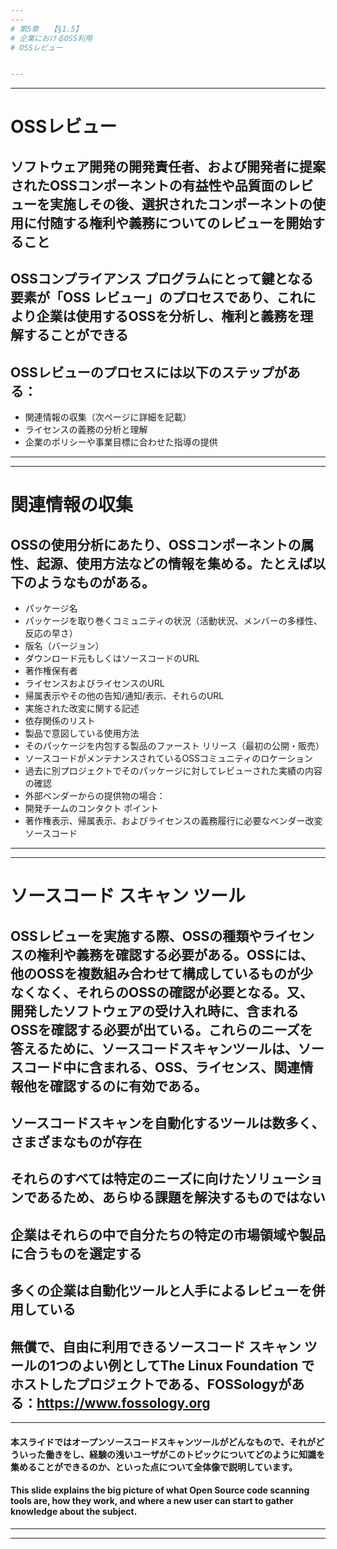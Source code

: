 ```yaml
---
---
# 第5章　　【§1.5】
# 企業におけるOSS利用
# OSSレビュー


---
```

---
# OSSレビュー                                    

## ソフトウェア開発の開発責任者、および開発者に提案されたOSSコンポーネントの有益性や品質面のレビューを実施しその後、選択されたコンポーネントの使用に付随する権利や義務についてのレビューを開始すること

## OSSコンプライアンス プログラムにとって鍵となる要素が「OSS レビュー」のプロセスであり、これにより企業は使用するOSSを分析し、権利と義務を理解することができる

## OSSレビューのプロセスには以下のステップがある：
  * 関連情報の収集（次ページに詳細を記載）
  * ライセンスの義務の分析と理解
  * 企業のポリシーや事業目標に合わせた指導の提供


---
---
# 関連情報の収集

## OSSの使用分析にあたり、OSSコンポーネントの属性、起源、使用方法などの情報を集める。たとえば以下のようなものがある。

  * パッケージ名
  * パッケージを取り巻くコミュニティの状況（活動状況、メンバーの多様性、反応の早さ）
  * 版名（バージョン）
  * ダウンロード元もしくはソースコードのURL
  * 著作権保有者
  * ライセンスおよびライセンスのURL
  * 帰属表示やその他の告知/通知/表示、それらのURL
  * 実施された改変に関する記述
  * 依存関係のリスト
  * 製品で意図している使用方法
  * そのパッケージを内包する製品のファースト リリース（最初の公開・販売）
  * ソースコードがメンテナンスされているOSSコミュニティのロケーション
  * 過去に別プロジェクトでそのパッケージに対してレビューされた実績の内容の確認
  * 外部ベンダーからの提供物の場合： 
  * 開発チームのコンタクト ポイント
  * 著作権表示、帰属表示、およびライセンスの義務履行に必要なベンダー改変ソースコード


---
---
# ソースコード スキャン ツール

## OSSレビューを実施する際、OSSの種類やライセンスの権利や義務を確認する必要がある。OSSには、他のOSSを複数組み合わせて構成しているものが少なくなく、それらのOSSの確認が必要となる。又、開発したソフトウェアの受け入れ時に、含まれるOSSを確認する必要が出ている。これらのニーズを答えるために、ソースコードスキャンツールは、ソースコード中に含まれる、OSS、ライセンス、関連情報他を確認するのに有効である。

## ソースコードスキャンを自動化するツールは数多く、さまざまなものが存在

## それらのすべては特定のニーズに向けたソリューションであるため、あらゆる課題を解決するものではない

## 企業はそれらの中で自分たちの特定の市場領域や製品に合うものを選定する

## 多くの企業は自動化ツールと人手によるレビューを併用している

## 無償で、自由に利用できるソースコード スキャン ツールの1つのよい例としてThe Linux Foundation でホストしたプロジェクトである、FOSSologyがある：https://www.fossology.org 

---
#### 本スライドではオープンソースコードスキャンツールがどんなもので、それがどういった働きをし、経験の浅いユーザがこのトピックについてどのように知識を集めることができるのか、といった点について全体像で説明しています。

#### This slide explains the big picture of what Open Source code scanning tools are, how they work, and where a new user can start to gather knowledge about the subject.


---
---
